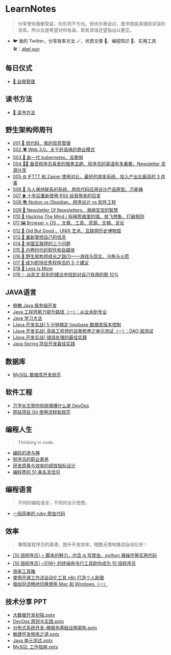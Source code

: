# LearnNotes

> 分享使你我都受益，何乐而不为也。但伏尔泰说过，图书馆是真理和谬误的宝库，所以仅是希望对你有益，若有谬误还望指出以更正。

- 🐦 我的 Twitter，分享效率方法 🪄、优质文章 📑、编程知识 🎹、实用工具 🛠️：[abel sun](https://twitter.com/sunzhenya)

<!-- ## Hello World

> 打开计算机编程这扇大门。

* [计算机编程：自底向上方法](./world/自底向上方法.md)  -->
## 每日仪式

- [🐣 自我管理](./DailyRoutine.md)

## 读书方法

- [📒 读书方法](./Read.md)

## 野生架构师周刊

- [001 🐣 低代码、我的信息管理](./letter/001.md)
- [002 🕷 Web 3.0、关于好品味的商业模式](./letter/002.md)
- [003 🐂 新一代 kubernetes、反脆弱](./letter/003.md)
- [004 🧛‍♂ 备受程序员喜爱的暗黑主题、程序员的英语有多重要、Newsletter 资源分享](./letter/004.md)
- [005 ⚙️ IFTTT 和 Zapier 使用对比、最好的效率系统、投入产出比最高的 3 件事](./letter/005.md)
- [006 📒 与人保持联系的系统、用低代码应用设计产品原型、万能锤](./letter/006.md)
- [007 🍀 十年后重新使用 RSS 给我带来的巨变](./letter/007.md)
- [008 📚 Notion vs Obsidian、程序设计 vs 软件工程](./letter/008.md)
- [009 🌈 Newsletter Of Newsletters、海绵宝宝的智慧](./letter/009.md)
- [010 🚀 Hacking The Mind / 拆掉思维里的墙、放飞想象、打破规则](./letter/010.md)
- [011 🖼 Browser = OS 、文章、工具、资源、文摘、言论](./letter/011.md)
- [012 📸 Old But Good 、UNIX 艺术、互联网历史博物馆](./letter/012.md)
- [013 🔭 重新掌控自己的信息](./letter/013.md)
- [014 🚮 中国互联网的三个问题](./letter/014.md)
- [015 🍻 内卷时代的软件和自媒体](./letter/015.md)
- [016 🐒 野生架构师成长之路(1)——游戏与现实、乌龟与火箭](./letter/016_growup_01.md)
- [017 🏅 成为职场优秀程序员的 5 个建议](./letter/017.md)
- [018 🙊 Less Is More](./letter/018.md)
- [019 ✨ 从凯文·凯利的建议中找到对自己有用的那 10%](./letter/019.md)

## JAVA语言

- [俯瞰 Java 服务端开发](./java/java_base.md)
- [Java 工程师能力提升路径（一）：从业余到专业](./java/part_one_of_java_engineer_path.md)
- [Java 学习大法](./java/java_study_way.md)
- [\[Java 开发实战\] 5 分钟搞定 liquibase 数据库版本控制](./java/liquibase.md)
- [\[Java 开发实战\] 高级工程师的自我修养之单元测试（一）：DAO 层测试](./java/unit_test.md)
- [\[Java 开发实战\] 错误处理的最佳实践](./java/api_error_handling.md)
- [Java Spring 项目开发最佳实践](./java/spring_best_practice.md)

## 数据库

- [MySQL 数据库开发规范](./db/this_mysql_standard.md)

## 软件工程

- [万字长文带你彻底搞懂什么是 DevOps](./engineering/devops.md)
- [网站项目 Git 使用流程和规范](./engineering/gitflow.md)

## 编程人生

> Thinking in code.

- [编码的道与禅](./thinking/the_coding_of_tao_and_zen.md)
- [程序员的职业素养](./thinking/the_programmer_professional_quality.md)
- [研发质量与效率的绩效指标设计](./thinking/coder_kpi.md)
- [编程界的 51 条名言佳句](./thinking/quotes.md)

<!-- ## 架构 -->

## 编程语言

> 不同的编程语言，不同的设计思想。

- [一段简单的 ruby 爬虫代码](./lang/the_simple_ruby_crawler_code.md)

## 效率

> 懒惰是程序员的美德，提升开发效率，残酷无情地推动自动化吧！

- [\[10 倍程序员\] ⭐ 脚本的魅力，内含 js 写爬虫、python 骚操作等实用代码](./10x/script.md)
- [\[10 倍程序员\] ⭐51W+ 的终端命令行工具助你成为 10 倍程序员](./10x/terminal.md)
- [效率工具箱](./tools/my_efficiency_toolkit.md)
- [使用开源工作流自动化工具 n8n 打造个人助理](./tools/n8n.md)
- [我如何流畅地切换使用 Mac 和 Windows（一）](./tools/mac_win_chapter_1.md)

## 技术分享 PPT

- [大数据开发初探.pptx](https://github.com/lcomplete/TechShare/blob/master/code/ppt/大数据开发初探.pptx)
- [DevOps 原则与实践.pptx](https://github.com/lcomplete/TechShare/blob/master/code/ppt/DevOps%20%E5%8E%9F%E5%88%99%E4%B8%8E%E5%AE%9E%E8%B7%B5.pptx)
- [分布式系统开发-微服务基础设施架构.pptx](https://github.com/lcomplete/TechShare/blob/master/code/java/%E5%88%86%E5%B8%83%E5%BC%8F%E7%B3%BB%E7%BB%9F%E5%BC%80%E5%8F%91-%E5%BE%AE%E6%9C%8D%E5%8A%A1%E5%9F%BA%E7%A1%80%E8%AE%BE%E6%96%BD%E6%9E%B6%E6%9E%84.pptx)
- [敏捷开发修炼之道.pptx](https://github.com/lcomplete/TechShare/blob/master/code/thinking/%E6%95%8F%E6%8D%B7%E5%BC%80%E5%8F%91%E4%BF%AE%E7%82%BC%E4%B9%8B%E9%81%93.pptx)
- [Java 单元测试.pptx](https://github.com/lcomplete/TechShare/blob/master/code/java/java%E5%8D%95%E5%85%83%E6%B5%8B%E8%AF%95.pptx)
- [MySQL 工作指南.pptx](https://github.com/lcomplete/TechShare/blob/master/code/db/MySQL%20%E5%B7%A5%E4%BD%9C%E6%8C%87%E5%8D%97.pptx)
